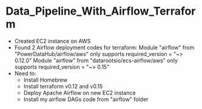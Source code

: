 # Data_Pipeline_With_Airflow_Terraform

- Created EC2 instance on AWS
- Found 2 Airflow deployment codes for terraform: 
  Module "airflow" from "PowerDataHub/airflow/aws" only supports required_version = "~> 0.12.0"
  Module "airflow" from "datarootsio/ecs-airflow/aws" only supports required_version = "~> 0.15"
- Need to:
  - Install Homebrew 
  - Install terraform v0.12 and v0.15
  - Deploy Apache Airflow on new EC2 instance
  - Install my airflow DAGs code from "airflow" folder
